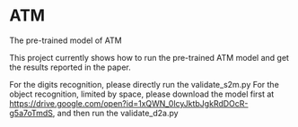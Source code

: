 # ATM
The pre-trained model of ATM


This project currently shows how to run the pre-trained ATM model and get the results reported in the paper.

For the digits recognition, please directly run the validate_s2m.py
For the object recognition, limited by space, please download the model first at https://drive.google.com/open?id=1xQWN_0lcyJktbJgkRdDOcR-g5a7oTmdS, and then run the validate_d2a.py
